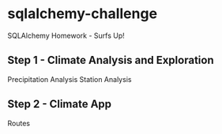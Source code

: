 # sqlalchemy-challenge
SQLAlchemy Homework - Surfs Up!


## Step 1 - Climate Analysis and Exploration

Precipitation Analysis
Station Analysis


## Step 2 - Climate App

Routes

